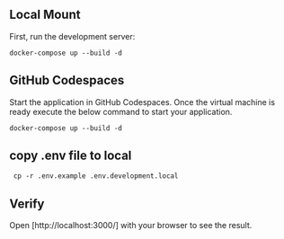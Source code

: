 ## Local Mount

First, run the development server:

```
docker-compose up --build -d
```

## GitHub Codespaces

Start the application in GitHub Codespaces. Once the virtual machine is ready execute the below command to start your application.

```
docker-compose up --build -d
```

## copy .env file to local

```
 cp -r .env.example .env.development.local
```

## Verify

Open [http://localhost:3000/] with your browser to see the result.



